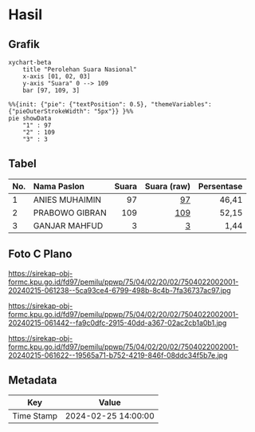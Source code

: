 # Hasil

## Grafik

```mermaid
xychart-beta
    title "Perolehan Suara Nasional"
    x-axis [01, 02, 03]
    y-axis "Suara" 0 --> 109
    bar [97, 109, 3]
```

```mermaid
%%{init: {"pie": {"textPosition": 0.5}, "themeVariables": {"pieOuterStrokeWidth": "5px"}} }%%
pie showData
    "1" : 97
    "2" : 109
    "3" : 3
```

## Tabel

| No. | Nama Paslon    | Suara | Suara (raw) | Persentase |
|:--- |:-------------- | -----:| -----------:| ----------:|
| 1   | ANIES MUHAIMIN | 97    | [97][p-1]   | 46,41      |
| 2   | PRABOWO GIBRAN | 109   | [109][p-2]  | 52,15      |
| 3   | GANJAR MAHFUD  | 3     | [3][p-3]    | 1,44       |


[p-1]: https://github.com/gigit-pemilu/pemilu-2024/blob/main/pilpres/hitung-suara/sub/75-gorontalo/sub/04-pohuwato/sub/02-lemito/sub/2002-wonggarasi-barat/sub/001-tps/sub/paslon-1.txt
[p-2]: https://github.com/gigit-pemilu/pemilu-2024/blob/main/pilpres/hitung-suara/sub/75-gorontalo/sub/04-pohuwato/sub/02-lemito/sub/2002-wonggarasi-barat/sub/001-tps/sub/paslon-2.txt
[p-3]: https://github.com/gigit-pemilu/pemilu-2024/blob/main/pilpres/hitung-suara/sub/75-gorontalo/sub/04-pohuwato/sub/02-lemito/sub/2002-wonggarasi-barat/sub/001-tps/sub/paslon-3.txt

## Foto C Plano

https://sirekap-obj-formc.kpu.go.id/fd97/pemilu/ppwp/75/04/02/20/02/7504022002001-20240215-061238--5ca93ce4-6799-498b-8c4b-7fa36737ac97.jpg

https://sirekap-obj-formc.kpu.go.id/fd97/pemilu/ppwp/75/04/02/20/02/7504022002001-20240215-061442--fa9c0dfc-2915-40dd-a367-02ac2cb1a0b1.jpg

https://sirekap-obj-formc.kpu.go.id/fd97/pemilu/ppwp/75/04/02/20/02/7504022002001-20240215-061622--19565a71-b752-4219-846f-08ddc34f5b7e.jpg


## Metadata

| Key        | Value               |
| ---------- | ------------------- |
| Time Stamp | 2024-02-25 14:00:00 |




